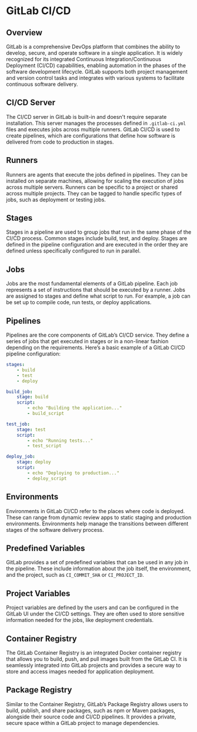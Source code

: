 # GitLab CI/CD

## Overview

GitLab is a comprehensive DevOps platform that combines the ability to develop, secure, and operate software in a single application. It is widely recognized for its integrated Continuous Integration/Continuous Deployment (CI/CD) capabilities, enabling automation in the phases of the software development lifecycle. GitLab supports both project management and version control tasks and integrates with various systems to facilitate continuous software delivery.

## CI/CD Server

The CI/CD server in GitLab is built-in and doesn't require separate installation. This server manages the processes defined in `.gitlab-ci.yml` files and executes jobs across multiple runners. GitLab CI/CD is used to create pipelines, which are configurations that define how software is delivered from code to production in stages.

## Runners

Runners are agents that execute the jobs defined in pipelines. They can be installed on separate machines, allowing for scaling the execution of jobs across multiple servers. Runners can be specific to a project or shared across multiple projects. They can be tagged to handle specific types of jobs, such as deployment or testing jobs.

## Stages

Stages in a pipeline are used to group jobs that run in the same phase of the CI/CD process. Common stages include build, test, and deploy. Stages are defined in the pipeline configuration and are executed in the order they are defined unless specifically configured to run in parallel.

## Jobs

Jobs are the most fundamental elements of a GitLab pipeline. Each job represents a set of instructions that should be executed by a runner. Jobs are assigned to stages and define what script to run. For example, a job can be set up to compile code, run tests, or deploy applications.

## Pipelines

Pipelines are the core components of GitLab’s CI/CD service. They define a series of jobs that get executed in stages or in a non-linear fashion depending on the requirements. Here’s a basic example of a GitLab CI/CD pipeline configuration:

```yaml
stages:
    - build
    - test
    - deploy

build_job:
    stage: build
    script:
        - echo "Building the application..."
        - build_script

test_job:
    stage: test
    script:
        - echo "Running tests..."
        - test_script

deploy_job:
    stage: deploy
    script:
        - echo "Deploying to production..."
        - deploy_script
```

## Environments

Environments in GitLab CI/CD refer to the places where code is deployed. These can range from dynamic review apps to static staging and production environments. Environments help manage the transitions between different stages of the software delivery process.

## Predefined Variables

GitLab provides a set of predefined variables that can be used in any job in the pipeline. These include information about the job itself, the environment, and the project, such as `CI_COMMIT_SHA` or `CI_PROJECT_ID`.

## Project Variables

Project variables are defined by the users and can be configured in the GitLab UI under the CI/CD settings. They are often used to store sensitive information needed for the jobs, like deployment credentials.

## Container Registry

The GitLab Container Registry is an integrated Docker container registry that allows you to build, push, and pull images built from the GitLab CI. It is seamlessly integrated into GitLab projects and provides a secure way to store and access images needed for application deployment.

## Package Registry

Similar to the Container Registry, GitLab’s Package Registry allows users to build, publish, and share packages, such as npm or Maven packages, alongside their source code and CI/CD pipelines. It provides a private, secure space within a GitLab project to manage dependencies.
